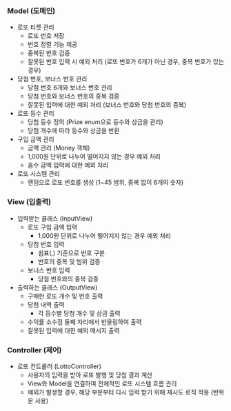 ### Model (도메인)
- 로또 티켓 관리
  - 로또 번호 저장
  - 번호 정렬 기능 제공
  - 중복된 번호 검증
  - 잘못된 번호 입력 시 예외 처리 (로또 번호가 6개가 아닌 경우, 중복 번호가 있는 경우)
- 당첨 번호, 보너스 번호 관리
  - 당첨 번호 6개와 보너스 번호 관리
  - 당첨 번호와 보너스 번호의 중복 검증
  - 잘못된 입력에 대한 예외 처리 (보너스 번호와 당첨 번호의 중복)
- 로또 등수 관리
  - 당첨 등수 정의 (Prize enum으로 등수와 상금을 관리)
  - 당첨 개수에 따라 등수와 상금을 반환
- 구입 금액 관리
  - 금액 관리 (Money 객체)
  - 1,000원 단위로 나누어 떨어지지 않는 경우 예외 처리
  - 음수 금액 입력에 대한 예외 처리
- 로또 시스템 관리
  - 랜덤으로 로또 번호를 생성 (1~45 범위, 중복 없이 6개의 숫자)
### View (입출력)
- 입력받는 클래스 (InputView)
  - 로또 구입 금액 입력
    - 1,000원 단위로 나누어 떨어지지 않는 경우 예외 처리
  - 당첨 번호 입력
    - 쉼표(,) 기준으로 번호 구분
    - 번호의 중복 및 범위 검증
  - 보너스 번호 입력
    - 당첨 번호와의 중복 검증
- 출력하는 클래스 (OutputView)
  - 구매한 로또 개수 및 번호 출력
  - 당첨 내역 출력
    - 각 등수별 당첨 개수 및 상금 출력
  - 수익률 소수점 둘째 자리에서 반올림하여 출력
  - 잘못된 입력에 대한 예외 메시지 출력
### Controller (제어)
- 로또 컨트롤러 (LottoController)
  - 사용자의 입력을 받아 로또 발행 및 당첨 결과 계산
  - View와 Model을 연결하여 전체적인 로또 시스템 흐름 관리
  - 예외가 발생할 경우, 해당 부분부터 다시 입력 받기 위해 재시도 로직 적용 (반복문 사용)
